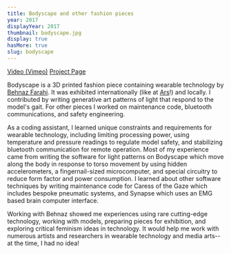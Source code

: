 ```yaml
---
title: Bodyscape and other fashion pieces
year: 2017
displayYear: 2017
thumbnail: bodyscape.jpg
display: true
hasMore: true
slug: bodyscape
---
```

<div class="links">
    <a class="button" href="https://vimeo.com/220150348">Video (Vimeo)</a>
    <a class= "button" href="https://behnazfarahi.com/bodyscape/">Project Page</a>
</div>

Bodyscape is a 3D printed fashion piece containing wearable technology by [Behnaz Farahi](https://behnazfarahi.com/). It was exhibited internationally (like at [Ars](https://webarchive.ars.electronica.art/festival/2017/ai/en/index.html%3Fp=2218.html)!) and locally. I contributed by writing generative art patterns of light that respond to the model's gait. For other pieces I worked on maintenance code, bluetooth communications, and safety engineering.

<!--more--> 

As a coding assistant, I learned unique constraints and requirements for wearable technology, including limiting processing power, using temperature and pressure readings to regulate model safety, and stabilizing bluetooth communication for remote operation. Most of my experience came from writing the software for light patterns on Bodyscape which move along the body in response to torso movement by using hidden accelerometers, a fingernail-sized microcomputer, and special circuitry to reduce form factor and power consumption. I learned about other software techniques by writing maintenance code for Caress of the Gaze which includes bespoke pneumatic systems, and Synapse which uses an EMG based brain computer interface. 

Working with Behnaz showed me experiences using rare cutting-edge technology, working with models, preparing pieces for exhibition, and exploring critical feminism ideas in technology. It would help me work with numerous artists and researchers in wearable technology and media arts-- at the time, I had no idea!








